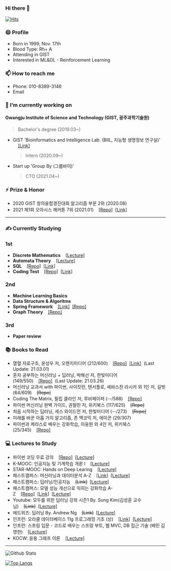 ### Hi there 👋
[![Hits](https://hits.seeyoufarm.com/api/count/incr/badge.svg?url=https%3A%2F%2Fgithub.com%2FKangbeenKo&count_bg=%23C5CDFF&title_bg=%236DF560&icon=&icon_color=%23FFFFFF&title=hits&edge_flat=false)](https://hits.seeyoufarm.com)
### 😄 Profile
- Born in 1999, Nov. 17th
- Blood Type: Rh+ A 
- Attending in GIST 
- Interested in ML&DL - Reinforcement Learning


### 📫 How to reach me
- Phone: 010-8389-3146
- Email


### 🔭 I’m currently working on
#### Gwangju Institute of Science and Technology (GIST, 광주과학기술원)
  > Bachelor's degree (2019.03~)
  
- GIST 'Bioinformatics and Intelligence Lab. (BIIL, 지능형 생명정보 연구실)' &nbsp;&nbsp;&nbsp;&nbsp;<a href = "https://www.biil-gist.net/">[Link]</a>
  > Intern (2020.09~)
  
- Start up 'Group By (그룹바이)' 
  > CTO (2021.04~)


### ⚡ Prize & Honor
- 2020 GIST 창의융합경진대회 알고리즘 부문 2위 (2020.08)
- 2021 제1회 오아시스 해커톤 7위 (2021.01)&nbsp;&nbsp;&nbsp;&nbsp;<a href = "https://github.com/KevinTheRainmaker/BugBug">[Repo]</a>&nbsp;&nbsp;<a href = "https://www.notion.so/BugBug-B5-566195bdb1d7488e98b479a41589b3a8">[Link]</a>

----

### ✍ Currently Studying
### 1st
- **Discrete Mathematics**&nbsp;&nbsp;&nbsp;&nbsp;<a href = "http://www.kocw.net/home/search/kemView.do?kemId=1165096">[Lecture]</a>
- **Automata Theory**&nbsp;&nbsp;&nbsp;&nbsp;<a href = "http://www.kocw.net/home/search/kemView.do?kemId=1220786&ar=relateCourse">[Lecture]</a>
- **SQL**&nbsp;&nbsp;&nbsp;&nbsp;<a href = "https://github.com/KevinTheRainmaker/CodingTest/tree/main/Programmers/SQL">[Repo]</a>&nbsp;&nbsp;<a href = "https://www.notion.so/f387345c41b842728265dbd3640a5df6?v=13065f24cabd4d21bd5a2edd2b818682">[Link]</a>
- **Coding Test**&nbsp;&nbsp;&nbsp;&nbsp;<a href = "https://github.com/KevinTheRainmaker/CodingTest">[Repo]</a>&nbsp;&nbsp;<a href = "https://programmers.co.kr/learn/challenges">[Link]</a>
### 2nd
- **Machine Learning Basics**
- **Data Structure & Algoritms**
- **Spring Framework**&nbsp;&nbsp;&nbsp;&nbsp;<a href = "">[Link]</a>&nbsp;&nbsp;<a href = "https://github.com/KevinTheRainmaker/Spring_Framework">[Repo]</a>
- **Graph Theory**&nbsp;&nbsp;&nbsp;&nbsp;<a href = "https://github.com/KevinTheRainmaker/GraphTheory">[Repo]</a>
### 3rd
- **Paper review**


### 📚 Books to Read
- 열혈 자료구조, 윤성우 저, 오렌지미디어 (212/600)&nbsp;&nbsp;&nbsp;&nbsp;<a href = "https://github.com/KevinTheRainmaker/DataStructure">[Repo]</a>&nbsp;&nbsp;<a href = "https://www.notion.so/194898d259784eea8ed8de576bbab24d?v=6c36d6be64f74a67ba922cebcbc0016d">[Link]</a>&nbsp;&nbsp;(Last Update: 21.03.01)
- 혼자 공부하는 머신러닝 + 딥러닝, 박해선 저, 한빛미디어 (149/550)&nbsp;&nbsp;&nbsp;&nbsp;<a href = "https://github.com/KevinTheRainmaker/Hanbit-HonGong-ML-DL">[Repo]</a>&nbsp;&nbsp;(Last Update: 21.03.26)
- 머신러닝 교과서 with 파이썬, 사이킷런, 텐서플로, 세바스찬 라시카 외 1인 저, 길벗 (64/609)&nbsp;&nbsp;&nbsp;&nbsp;~~[Repo]~~
- Coding The Matrix, 필립 클라인 저, 루비페이퍼 (--/588)&nbsp;&nbsp;&nbsp;&nbsp;<a href = "https://github.com/KevinTheRainmaker/Coding_The_Matrix">[Repo]</a>
- 파이썬 머신러닝 완벽 가이드, 권철민 저, 위키북스 (117/625)&nbsp;&nbsp;&nbsp;&nbsp;~~[Repo]~~
- 처음 시작하는 딥러닝, 세스 와이드먼 저, 한빛미디어 (--/273)&nbsp;&nbsp;&nbsp;&nbsp;~~[Repo]~~
- 미래를 바꾼 아홉 가지 알고리즘, 존 맥코믹 저, 에이콘 (29/307)
- 파이썬과 케라스로 배우는 강화학습, 이웅원 외 4인 저, 위키북스 (25/345)&nbsp;&nbsp;&nbsp;&nbsp;<a href = "https://github.com/KevinTheRainmaker/Reinforcement_Learning_AtoZ.git">[Repo]</a>


### 💻 Lectures to Study
- 파이썬 코딩 무료 강의&nbsp;&nbsp;&nbsp;&nbsp;<a href = "https://github.com/KevinTheRainmaker/Python-Basic">[Repo]</a>&nbsp;&nbsp;<a href = "https://youtu.be/kWiCuklohdY">[Lecture]</a>
- K-MOOC: 인공지능 및 기계학습 개론 I&nbsp;&nbsp;&nbsp;&nbsp;<a href = "https://kooc.kaist.ac.kr/machinelearning1_17/joinLectures/9738">[Lecture]</a>
- STAR-MOOC: Hands on Deep Learing&nbsp;&nbsp;&nbsp;&nbsp;<a href = "https://gist.edwith.org/hands-on-deep-learning-01/joinLectures/28004">[Lecture]</a>
- 패스트캠퍼스: 머신러닝과 데이터분석 A-Z&nbsp;&nbsp;&nbsp;&nbsp;<a href = "https://www.notion.so/f387345c41b842728265dbd3640a5df6?v=13065f24cabd4d21bd5a2edd2b818682">[Link]</a>&nbsp;&nbsp;<a href = "https://www.fastcampus.co.kr/data_online_dataadv">[Lecture]</a>
- 패스트캠퍼스: 딥러닝/인공지능&nbsp;&nbsp;&nbsp;&nbsp;~~[Link]~~&nbsp;&nbsp;<a href = "https://www.fastcampus.co.kr/data_online_deep">[Lecture]</a>
- 패스트캠퍼스: 모델 성능 개선으로 익히는 강화학습 A-Z&nbsp;&nbsp;&nbsp;&nbsp;<a href = "https://github.com/KevinTheRainmaker/Reinforcement_Learning_AtoZ.git">[Repo]</a>&nbsp;&nbsp;<a href = "https://www.notion.so/f387345c41b842728265dbd3640a5df6?v=13065f24cabd4d21bd5a2edd2b818682">[Link]</a>&nbsp;&nbsp;<a href = "https://www.fastcampus.co.kr/data_online_rein">[Lecture]</a>
- Youtube: 모두를 위한 딥러닝 강좌 시즌1 By. Sung Kim(김성훈 교수님)&nbsp;&nbsp;&nbsp;&nbsp;~~[Link]~~&nbsp;&nbsp;<a href = "https://youtube.com/playlist?list=PLlMkM4tgfjnLSOjrEJN31gZATbcj_MpUm">[Lecture]</a>
- 에드위즈: 딥러닝 By. Andrew Ng&nbsp;&nbsp;&nbsp;&nbsp;~~[Link]~~&nbsp;&nbsp;<a href = "https://www.edwith.org/deeplearningai1">[Lecture]</a>
- 인프런: 오라클 데이터베이스 11g 프로그래밍 기초 (상)&nbsp;&nbsp;&nbsp;&nbsp;<a href = "https://www.notion.so/f387345c41b842728265dbd3640a5df6?v=13065f24cabd4d21bd5a2edd2b818682">[Link]</a>&nbsp;&nbsp;<a href = "https://inf.run/kGhn">[Lecture]</a>
- 인프런: 스프링 입문 - 코드로 배우는 스프링 부트, 웹 MVC, DB 접근 기술 (배민 김영한)&nbsp;&nbsp;&nbsp;&nbsp;<a href = "https://www.inflearn.com/course/%EC%8A%A4%ED%94%84%EB%A7%81-%EC%9E%85%EB%AC%B8-%EC%8A%A4%ED%94%84%EB%A7%81%EB%B6%80%ED%8A%B8">[Lecture]</a>
- KOCW: 응용 그래프 이론&nbsp;&nbsp;&nbsp;&nbsp;<a href = "http://kocw.net/home/search/kemView.do?kemId=1346284">[Lecture]</a>
----
<!--
**KangbeenKo/KangbeenKo** is a ✨ _special_ ✨ repository because its `README.md` (this file) appears on your GitHub profile.
Here are some ideas to get you started:

- 🔭 I’m currently working on ...
- 🌱 I’m currently learning ...
- 👯 I’m looking to collaborate on ...
- 🤔 I’m looking for help with ...
- 💬 Ask me about ...
- 📫 How to reach me: ...
- 😄 Pronouns: ...
- ⚡ Fun fact: ...
-->

![Github Stats](https://github-readme-stats.vercel.app/api?username=KevinTheRainmaker&show_icons=true&theme=onedark)


[![Top Langs](https://github-readme-stats.vercel.app/api/top-langs/?username=KevinTheRainmaker&&hide=jupyter%20notebook&layout=compact)](https://github.com/KevinTheRainmaker/github-readme-stats)
